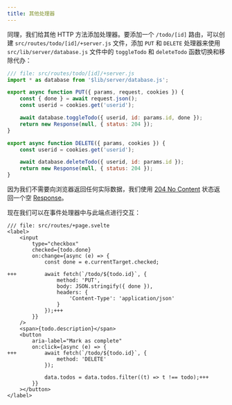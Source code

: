 ```yaml
---
title: 其他处理器
---
```


同理，我们给其他 HTTP 方法添加处理器。要添加一个 `/todo/[id]` 路由，可以创建 `src/routes/todo/[id]/+server.js` 文件，添加 `PUT` 和 `DELETE` 处理器来使用 `src/lib/server/database.js` 文件中的 `toggleTodo` 和 `deleteTodo` 函数切换和移除代办：

```js
/// file: src/routes/todo/[id]/+server.js
import * as database from '$lib/server/database.js';

export async function PUT({ params, request, cookies }) {
	const { done } = await request.json();
	const userid = cookies.get('userid');

	await database.toggleTodo({ userid, id: params.id, done });
	return new Response(null, { status: 204 });
}

export async function DELETE({ params, cookies }) {
	const userid = cookies.get('userid');

	await database.deleteTodo({ userid, id: params.id });
	return new Response(null, { status: 204 });
}
```

因为我们不需要向浏览器返回任何实际数据，我们使用 [204 No Content](https://http.dog/204) 状态返回一个空 [Response](https://developer.mozilla.org/en-US/docs/Web/API/Response)。

现在我们可以在事件处理器中与此端点进行交互：

```svelte
/// file: src/routes/+page.svelte
<label>
	<input
		type="checkbox"
		checked={todo.done}
		on:change={async (e) => {
			const done = e.currentTarget.checked;

+++			await fetch(`/todo/${todo.id}`, {
				method: 'PUT',
				body: JSON.stringify({ done }),
				headers: {
					'Content-Type': 'application/json'
				}
			});+++
		}}
	/>
	<span>{todo.description}</span>
	<button
		aria-label="Mark as complete"
		on:click={async (e) => {
+++			await fetch(`/todo/${todo.id}`, {
				method: 'DELETE'
			});

			data.todos = data.todos.filter((t) => t !== todo);+++
		}}
	></button>
</label>
```

